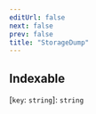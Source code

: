 ```yaml
---
editUrl: false
next: false
prev: false
title: "StorageDump"
---
```


## Indexable

 \[`key`: `string`\]: `string`
